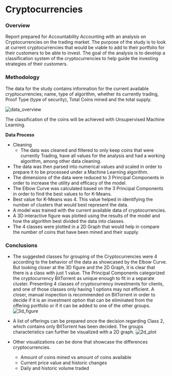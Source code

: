 # Cryptocurrencies


### **Overview** ###
Report prepared for Accountability Accounting with an analysis on Cryptocurrencies on the trading market. The purpose of the study is to look at current cryptocurrencies that would be viable to add to their portfolio for their customers to be able to invest. The goal of the analysis is to develop a classification system of the cryptocurrencies to help guide the investing strategies of their customers. 


### **Methodology** ###
The data for the study contains information for the current available cryptocurrencies; name, type of algorithm, whether its currently trading, Proof Type (type of security), Total Coins mined and the total supply. 

![data_overview](https://user-images.githubusercontent.com/85839235/140634775-4f53f8dd-a908-4b88-9993-effd3d868723.png)

The classification of the coins will be achieved with Unsupervised Machine Learning. 

**Data Process** 
  - Cleaning
    - The data was cleaned and filtered to only keep coins that were currently Trading, have all values for the analysis and had a working algorithm, among other data cleaning. 
  - The data was then parsed into numerical values and scaled in order to prepare it to be processed under a Machine Learning algorithm. 
  - The dimensions of the data were reduced to 3 Principal Components in order to increase the utility and efficacy of the model. 
  - The Elbow Curve was calculated based on the 3 Principal Components in order to find the best values to for K-Means.
  - Best value for K-Means was 4. This value helped in identifying the number of clusters that would best represent the data. 
  - A model was trained with the current available data of cryptocurrencies. 
  - A 3D interactive figure was plotted using the results of the model and how the algorithm best divided the data into classes. 
  - The 4 classes were plotted in a 2D Graph that would help in compare the number of coins that have been mined and their supply.


### **Conclusions** ###

  - The suggested classes for grouping of the Cryptocurrencies were 4 according to the behavior of the data as showcased by the Elbow Curve. But looking closer at the 3D figure and the 2D Graph, it is clear that there is a class with just 1 value. The Principal Components categorized the cryptocurrency BitTorrent as unique enough to fit in a separate cluster. Presenting 4 classes of cryptocurrency investments for clients, and one of those classes only having 1 options may not efficient. A closer, manual inspection is recommended on BitTorrent in order to decide if it is an investment option that can be eliminated from the offering portfolio or if it can be added to one of the other groups. 
![3d_figure](https://user-images.githubusercontent.com/85839235/140637091-457e72f8-6314-4231-a8e6-f0466c16ab77.png)

  - A list of offerings can be prepared once the decision regarding Class 2, which contains only BitTorrent has been decided. The groups characteristics can further be visualized with a 2D graph. 
![2d_plot](https://user-images.githubusercontent.com/85839235/140637230-84ee7d01-9328-48cd-82e5-5d0ccf89efad.png)

  - Other visualizations can be done that showcase the differences cryptocurrencies.
    -   Amount of coins mined vs amount of coins available
    -   Current price value and historic changes
    -   Daily and historic volume traded

